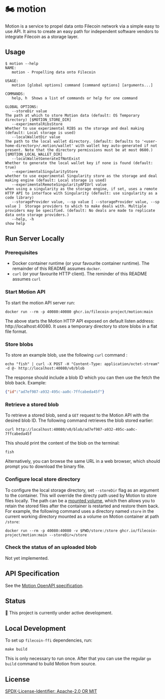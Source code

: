 # :motorcycle: motion

Motion is a service to propel data onto Filecoin network via a simple easy to use API. It aims to create an easy path for independent software vendors to integrate Filecoin as a storage layer.

## Usage

```text
$ motion --help
NAME:
   motion - Propelling data onto Filecoin

USAGE:
   motion [global options] command [command options] [arguments...]

COMMANDS:
   help, h  Shows a list of commands or help for one command

GLOBAL OPTIONS:
   --storeDir value                                                             The path at which to store Motion data (default: OS Temporary directory) [$MOTION_STORE_DIR]
   --experimentalRibsStore                                                      Whether to use experimental RIBS as the storage and deal making (default: Local storage is used)
   --localWalletDir value                                                       The path to the local wallet directory. (default: Defaults to '<user-home-directory>/.motion/wallet' with wallet key auto-generated if not present. Note that the directory permissions must be at most 0600.) [$MOTION_LOCAL_WALLET_DIR]
   --localWalletGenerateIfNotExist                                              Whether to generate the local wallet key if none is found (default: true)
   --experimentalSingularityStore                                               whether to use experimental Singularity store as the storage and deal making engine (default: Local storage is used)
   --experimentalRemoteSingularityAPIUrl value                                  when using a singularity as the storage engine, if set, uses a remote HTTP API to interface with Singularity (default: use singularity as a code library)
   --storageProvider value, --sp value [ --storageProvider value, --sp value ]  Storage providers to which to make deals with. Multiple providers may be specified. (default: No deals are made to replicate data onto storage providers.)
   --help, -h                                                                   show help
```

## Run Server Locally

### Prerequisites

* Docker container runtime (or your favourite container runtime). The remainder of this README assumes `docker`.
* `curl` (or your favourite HTTP client). The reminder of this README assumes `curl`

### Start Motion API

To start the motion API server run:

```shell
docker run --rm -p 40080:40080 ghcr.io/filecoin-project/motion:main
```
The above starts the Motion HTTP API exposed on default listen address: http://localhost:40080.
It uses a temporary directory to store blobs in a flat file format.

### Store blobs

To store an example blob, use the following `curl` command :
```shell
echo "fish" | curl -X POST -H "Content-Type: application/octet-stream" -d @- http://localhost:40080/v0/blob
```
The response should include a blob ID which you can then use the fetch the blob back. Example:
```json
{"id":"ad7ef987-a932-495c-aa0c-7ffcabeda45f"}
```

### Retrieve a stored blob

To retrieve a stored blob, send a `GET` request to the Motion API with the desired blob ID.
The following command retrieves the blob stored earlier:

```shell
curl http://localhost:40080/v0/blob/ad7ef987-a932-495c-aa0c-7ffcabeda45f
```
This should print the content of the blob on the terminal:

```
fish
```

Alternatively, you can browse the same URL in a web browser, which should prompt you to download the binary file.

### Configure local store directory

To configure the local storage directory, set `--storeDir` flag as an argument to the container.
This will override the directy path used by Motion to store files locally.
The path can be a [mounted volume](https://docs.docker.com/storage/volumes/), which then allows you to retain the stored files after the container
is restarted and restore them back. For example, the following command uses a directory named `store` in the current working directory mounted as a volume on Motion container at path `/store`:

```shell
docker run --rm -p 40080:40080 -v $PWD/store:/store ghcr.io/filecoin-project/motion:main --storeDir=/store
```

### Check the status of an uploaded blob

Not yet implemented.

## API Specification

See the [Motion OpenAPI specification](openapi.yaml).

## Status

:construction: This project is currently under active development.

## Local Development

To set up `filecoin-ffi` dependencies, run:

```shell
make build
```

This is only necessary to run once. After that you can use the regular `go build` command to build Motion from source.

## License

[SPDX-License-Identifier: Apache-2.0 OR MIT](LICENSE.md)
